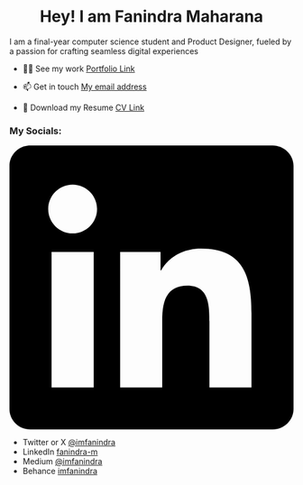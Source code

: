 <h1 align="center">Hey! I am Fanindra Maharana</h1>
<h3">I am a final-year computer science student and Product Designer, fueled by a passion for crafting seamless digital experiences
</h3>

- 👨‍💻 See my work [Portfolio Link](https://imfanindra.framer.website/)

- 📫 Get in touch [My email address](mailto:imfanindra@gmail.com)

- 📄 Download my Resume [CV Link](https://drive.google.com/file/d/1TTcWsIviYD48gIWb4PFlLdef3KAXkgvG/view?usp=sharing)

<h3 align="left">My Socials:</h3>

<svg role="img" viewBox="0 0 24 24" xmlns="http://www.w3.org/2000/svg"><path d="M20.447 20.452h-3.554v-5.569c0-1.328-.027-3.037-1.852-3.037-1.853 0-2.136 1.445-2.136 2.939v5.667H9.351V9h3.414v1.561h.046c.477-.9 1.637-1.85 3.37-1.85 3.601 0 4.267 2.37 4.267 5.455v6.286zM5.337 7.433c-1.144 0-2.063-.926-2.063-2.065 0-1.138.92-2.063 2.063-2.063 1.14 0 2.064.925 2.064 2.063 0 1.139-.925 2.065-2.064 2.065zm1.782 13.019H3.555V9h3.564v11.452zM22.225 0H1.771C.792 0 0 .774 0 1.729v20.542C0 23.227.792 24 1.771 24h20.451C23.2 24 24 23.227 24 22.271V1.729C24 .774 23.2 0 22.222 0h.003z"/></svg>

- Twitter or X [@imfanindra](https://twitter.com/imfanindra)
- LinkedIn [fanindra-m](https://linkedin.com/in/https://www.linkedin.com/in/fanindra-m/)
- Medium [@imfanindra](https://medium.com/@imfanindra)
- Behance [imfanindra](https://www.behance.net/https://www.behance.net/imfanindra)
